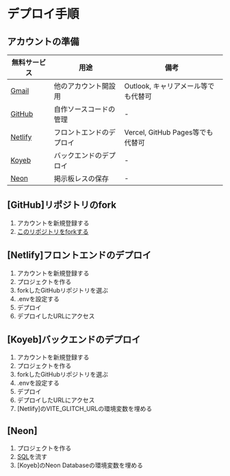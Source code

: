 # デプロイ手順

## アカウントの準備

| 無料サービス | 用途 | 備考 |
| - | - | - |
| [Gmail](https://workspace.google.com/intl/ja/gmail/) | 他のアカウント開設用 | Outlook, キャリアメール等でも代替可 |
| [GitHub](https://github.co.jp/) | 自作ソースコードの管理 | - |
| [Netlify](https://www.netlify.com/) | フロントエンドのデプロイ | Vercel, GitHub Pages等でも代替可 |
| [Koyeb](https://www.koyeb.com/) | バックエンドのデプロイ | - |
| [Neon](https://neon.com/) | 掲示板レスの保存 | - |

## [GitHub]リポジトリのfork

1. アカウントを新規登録する
1. [このリポジトリをforkする](https://github.com/onjmin/unj/fork)

## [Netlify]フロントエンドのデプロイ

1. アカウントを新規登録する
1. プロジェクトを作る
1. forkしたGitHubリポジトリを選ぶ
1. .envを設定する
1. デプロイ
1. デプロイしたURLにアクセス

## [Koyeb]バックエンドのデプロイ

1. アカウントを新規登録する
1. プロジェクトを作る
1. forkしたGitHubリポジトリを選ぶ
1. .envを設定する
1. デプロイ
1. デプロイしたURLにアクセス
1. [Netlify]のVITE_GLITCH_URLの環境変数を埋める

## [Neon]

1. プロジェクトを作る
1. [SQL](./sql/init.sql)を流す
1. [Koyeb]のNeon Databaseの環境変数を埋める